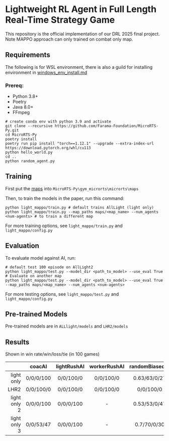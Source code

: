 # Lightweight RL Agent in Full Length Real-Time Strategy Game

This repository is the official implementation of our DRL 2025 final project. Note MAPPO approach can only trained on combat only map.

## Requirements

The following is for WSL environment, there is also a guild for installing environment in [windows_env_install.md](/windows_env/windows_env_install.md)

### Prereq:

- Python 3.8+
- Poetry
- Java 8.0+
- FFmpeg

```setup
# create conda env with python 3.9 and activate
git clone --recursive https://github.com/Farama-Foundation/MicroRTS-Py.git
cd MicroRTS-Py
poetry install
poetry run pip install "torch==1.12.1" --upgrade --extra-index-url https://download.pytorch.org/whl/cu113
python hello_world.py
cd ..
python random_agent.py
```

## Training

First put the [maps](/maps) into `MicroRTS-Py\gym_microrts\microrts\maps`

Then, to train the models in the paper, run this command:

```train
python light_mappo/train.py # default trains AllLight (light only)
python light_mappo/train.py --map_paths maps/<map_name> --num_agents <num-agents> # to train a different map
```

For more training options, see `light_mappo/train.py` and `light_mappo/config.py`

## Evaluation

To evaluate model against AI, run:

```eval
# default test 100 episode on AllLight2
python light_mappo/test.py --model_dir <path_to_model> --use_eval True
# Evaluate on another map
python light_mappo/test.py --model_dir <path_to_model> --use_eval True --map_paths maps/<map_name> --num_agents <num-agents>
```

For more testing options, see `light_mappo/test.py` and `light_mappo/config.py`

## Pre-trained Models

Pre-trained models are in `ALLlight/models` and `LHR2/models`

## Results

Shown in win rate/win/loss/tie (in 100 games)

| | coacAI | lightRushAI | workerRushAI | randomBiasedAI |
|--:|:-:|:-:|:-:|:-:|
| light only | 0/0/0/100 | 0/0/100/0 | 0/0/100/0 | 0.63/63/0/27 |
| LHR2 | 0/0/100/0 | 0/0/100/0 | 0/0/100/0 | 0/0/100/0 |
| light only 2 | 0/0/0/100 | 0/0/0/100 | - | 0.53/53/0/47 |
| light only 3 | 0/0/53/47 | 0/0/0/100  | - | 0.7/70/0/30 |
